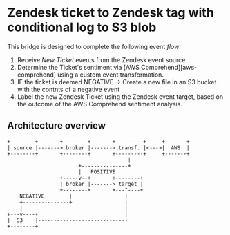 # Zendesk ticket to Zendesk tag with conditional log to S3 blob


This bridge is designed to complete the following event *flow*:

1. Receive _New Ticket_ events from the Zendesk event source.
1. Determine the Ticket's sentiment via [AWS Comprehend][aws-comprehend] using a custom event transformation.
1. IF the ticket is deemed NEGATIVE -> Create a new file in an S3 bucket with the contnts of a negative event
1. Label the new Zendesk Ticket using the Zendesk event target, based on the outcome of the AWS Comprehend sentiment
   analysis.

## Architecture overview


```
+--------+       +--------+       +---------+     +-------+
| source |-------> broker |-------> transf. |<--->|  AWS  |
+--------+       +--------+       +---------+     +-------+
                                       |
                       +---------------+
                       |   POSITIVE
                 +-----v--+       +--------+
                 | broker |-------> target |
                 +--------+       +---^----+
    NEGATIVE        |                 |
    +---------------+                 |
    |                                 |
+---v----+                            |
|  S3    |----------------------------+
+--------+      
```
